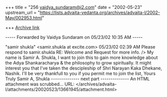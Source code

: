 +++
title = "256 vaidya_sundaram@i2.com"
date = "2002-05-23"
upstream_url = "https://lists.advaita-vedanta.org/archives/advaita-l/2002-May/002953.html"

+++
[Archive link](https://lists.advaita-vedanta.org/archives/advaita-l/2002-May/002953.html)

----- Forwarded by Vaidya Sundaram on 05/23/02 10:35 AM -----

"samir shukla" <samir.shukla at excite.com>
05/23/02 02:39 AM
Please respond to samir.shukla
        RE: Welcome and Request for more info.
/> My name is Samir A. Shukla, I want to join this to gain more knowledge
about the Adya Shankaracharya & the philosophy to grow spiritually. It
might interest you that I've taken the descipleship of Shri Narayan Kaka
Dhekane, Nashik.
I'll be very thankfull to you if you permit me to join the list,
Yours Truly
Samir A, Shukla
-------------- next part --------------
An HTML attachment was scrubbed...
URL: </archives/advaita-l/attachments/20020523/13661945/attachment.html>
